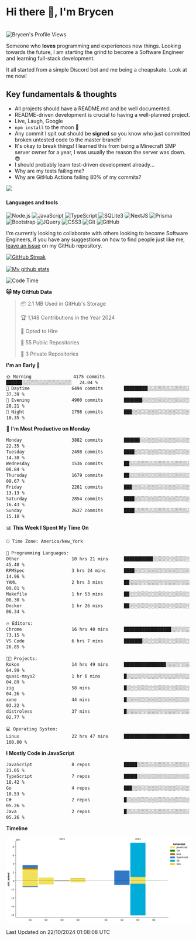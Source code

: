 # Hi there 👋, I'm Brycen

<br>
<img src="https://komarev.com/ghpvc/?username=BrycensRanch" alt="Brycen's Profile Views" />

Someone who **loves** programming and experiences new things. Looking towards the future, I am starting the grind to become a Software Engineer and learning full-stack development.

It all started from a simple Discord bot and me being a cheapskate. Look at me now!

## Key fundamentals & thoughts

- All projects should have a README.md and be well documented.
- README-driven development is crucial to having a well-planned project.
- Live, Laugh, Google
- `npm install` to the moon 🚀
- Any commit I spit out should be **signed** so you know who just committed broken untested code to the master branch!
- It's okay to break things! I learned this from being a Minecraft SMP server owner for a year, I was usually the reason the server was down. 😎
- I should probably learn test-driven development already...
- Why are my tests failing me?
- Why are GitHub Actions failing 80% of my commits? 

<img src="https://res.cloudinary.com/practicaldev/image/fetch/s--OoBLh7-Q--/c_limit%2Cf_auto%2Cfl_progressive%2Cq_auto%2Cw_880/https://cdn-images-1.medium.com/max/1614/1%2A8BlqJ8lNVZzuRjAg1mZ50w.png" height="400"/>

<h4>Languages and tools</h4>
<p>
  <img src="https://img.shields.io/badge/node.js%20-%2343853D.svg?&style=for-the-badge&logo=node.js&logoColor=white" alt="Node.js" />
  <img src="https://img.shields.io/badge/javascript%20-%23323330.svg?&style=for-the-badge&logo=javascript&logoColor=%23F7DF1E" alt="JavaScript" />
  <img src="https://img.shields.io/badge/typescript%20-%23323330.svg?&style=for-the-badge&logo=typescript&logoColor=#3467eb" alt="TypeScript" />
  <img src="https://img.shields.io/badge/sqlite3%20-%23323330.svg?&style=for-the-badge&logo=sqlite&logoColor=#3467eb" alt="SQLite3" />
  <img src="https://img.shields.io/badge/Next.JS%20-%23323330.svg?&style=for-the-badge&logo=next.js&logoColor=#3467eb" alt="NextJS" />
  <img src="https://img.shields.io/badge/Prisma%20-%23323330.svg?&style=for-the-badge&logo=prisma&logoColor=#3467eb" alt="Prisma" />
  <img src="https://img.shields.io/badge/bootstrap%20-%23323330.svg?&style=for-the-badge&logo=bootstrap" alt="Bootstrap" />
  <img src="https://img.shields.io/badge/jquery%20-%23323330.svg?&style=for-the-badge&logo=jquery" alt="JQuery" />
  <img src="https://img.shields.io/badge/css3%20-%23323330.svg?&style=for-the-badge&logo=css3" alt="CSS3" />
  <img src="https://img.shields.io/badge/git%20-%23323330.svg?&style=for-the-badge&logo=git" alt="Git" />
  <img src="https://img.shields.io/badge/github%20-%23323330.svg?&style=for-the-badge&logo=github" alt="GitHub" />
</p>

 I'm currently looking to collaborate with others looking to become Software Engineers, if you have any suggestions on how to find people just like me, [leave an issue](https://github.com/BrycensRanch/BrycensRanch/issues/new) on my GitHub repository.
 
 <p><a href="https://git.io/streak-stats"><img src="https://streak-stats.demolab.com?user=BrycensRanch&amp;theme=dark&amp;hide_border=true&amp;fire=EB5454&amp;ring=0CEB19" alt="GitHub Streak"></a></p>

<a href="https://github.com/anuraghazra/github-readme-stats">
  <img align="center" src="https://github-readme-stats.anuraghazra1.vercel.app/api?username=BrycensRanch&show_icons=true&line_height=27&include_all_commits=true" alt="My github stats" />
</a>

<!--START_SECTION:waka-->
![Code Time](http://img.shields.io/badge/Code%20Time-1%2C053%20hrs%2043%20mins-blue)

**🐱 My GitHub Data** 

> 📦 2.1 MB Used in GitHub's Storage 
 > 
> 🏆 1,148 Contributions in the Year 2024
 > 
> 💼 Opted to Hire
 > 
> 📜 55 Public Repositories 
 > 
> 🔑 3 Private Repositories 
 > 
**I'm an Early 🐤** 

```text
🌞 Morning                4175 commits        ██████░░░░░░░░░░░░░░░░░░░   24.04 % 
🌆 Daytime                6494 commits        █████████░░░░░░░░░░░░░░░░   37.39 % 
🌃 Evening                4900 commits        ███████░░░░░░░░░░░░░░░░░░   28.21 % 
🌙 Night                  1798 commits        ███░░░░░░░░░░░░░░░░░░░░░░   10.35 % 
```
📅 **I'm Most Productive on Monday** 

```text
Monday                   3882 commits        ██████░░░░░░░░░░░░░░░░░░░   22.35 % 
Tuesday                  2498 commits        ████░░░░░░░░░░░░░░░░░░░░░   14.38 % 
Wednesday                1536 commits        ██░░░░░░░░░░░░░░░░░░░░░░░   08.84 % 
Thursday                 1679 commits        ██░░░░░░░░░░░░░░░░░░░░░░░   09.67 % 
Friday                   2281 commits        ███░░░░░░░░░░░░░░░░░░░░░░   13.13 % 
Saturday                 2854 commits        ████░░░░░░░░░░░░░░░░░░░░░   16.43 % 
Sunday                   2637 commits        ████░░░░░░░░░░░░░░░░░░░░░   15.18 % 
```


📊 **This Week I Spent My Time On** 

```text
🕑︎ Time Zone: America/New_York

💬 Programming Languages: 
Other                    10 hrs 21 mins      ███████████░░░░░░░░░░░░░░   45.40 % 
RPMSpec                  3 hrs 24 mins       ████░░░░░░░░░░░░░░░░░░░░░   14.96 % 
YAML                     2 hrs 3 mins        ██░░░░░░░░░░░░░░░░░░░░░░░   09.01 % 
Makefile                 1 hr 53 mins        ██░░░░░░░░░░░░░░░░░░░░░░░   08.30 % 
Docker                   1 hr 26 mins        ██░░░░░░░░░░░░░░░░░░░░░░░   06.34 % 

🔥 Editors: 
Chrome                   16 hrs 40 mins      ██████████████████░░░░░░░   73.15 % 
VS Code                  6 hrs 7 mins        ███████░░░░░░░░░░░░░░░░░░   26.85 % 

🐱‍💻 Projects: 
Rokon                    14 hrs 49 mins      ████████████████░░░░░░░░░   64.99 % 
quasi-msys2              1 hr 6 mins         █░░░░░░░░░░░░░░░░░░░░░░░░   04.89 % 
zig                      58 mins             █░░░░░░░░░░░░░░░░░░░░░░░░   04.26 % 
xone                     44 mins             █░░░░░░░░░░░░░░░░░░░░░░░░   03.22 % 
distroless               37 mins             █░░░░░░░░░░░░░░░░░░░░░░░░   02.77 % 

💻 Operating System: 
Linux                    22 hrs 47 mins      █████████████████████████   100.00 % 
```

**I Mostly Code in JavaScript** 

```text
JavaScript               8 repos             █████░░░░░░░░░░░░░░░░░░░░   21.05 % 
TypeScript               7 repos             █████░░░░░░░░░░░░░░░░░░░░   18.42 % 
Go                       4 repos             ███░░░░░░░░░░░░░░░░░░░░░░   10.53 % 
C#                       2 repos             █░░░░░░░░░░░░░░░░░░░░░░░░   05.26 % 
Java                     2 repos             █░░░░░░░░░░░░░░░░░░░░░░░░   05.26 % 
```



**Timeline**

![Lines of Code chart](https://raw.githubusercontent.com/BrycensRanch/BrycensRanch/main/assets/bar_graph.png)


 Last Updated on 22/10/2024 01:08:08 UTC
<!--END_SECTION:waka-->

<!--
**BrycensRanch/BrycensRanch** is a ✨ _special_ ✨ repository because its `README.md` (this file) appears on your GitHub profile.

Here are some ideas to get you started:

- 🔭 I’m currently working on ...
- 🌱 I’m currently learning ...
- 👯 I’m looking to collaborate on ...
- 🤔 I’m looking for help with ...
- 💬 Ask me about ...
- 📫 How to reach me: ...
- 😄 Pronouns: ...
- ⚡ Fun fact: ...
-->
